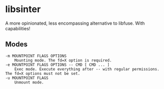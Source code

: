 # libsinter

A more opinionated, less encompassing alternative to libfuse. With capabilities!

## Modes

    -m MOUNTPOINT FLAGS OPTIONS
        Mounting mode. The fd=X option is required.
    -e MOUNTPOINT FLAGS OPTIONS -- CMD [ CMD ... ]
        Exec mode. Execute everything after -- with regular permissions. The fd=X options must not be set.
    -u MOUNTPOINT FLAGS
        Unmount mode.

